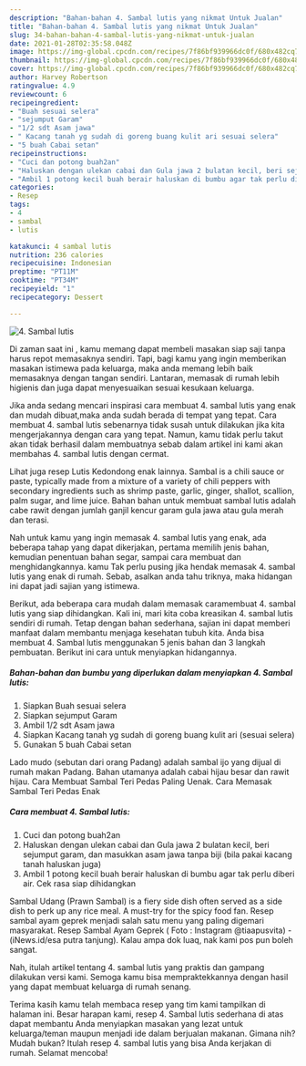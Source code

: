 ```yaml
---
description: "Bahan-bahan 4. Sambal lutis yang nikmat Untuk Jualan"
title: "Bahan-bahan 4. Sambal lutis yang nikmat Untuk Jualan"
slug: 34-bahan-bahan-4-sambal-lutis-yang-nikmat-untuk-jualan
date: 2021-01-28T02:35:58.048Z
image: https://img-global.cpcdn.com/recipes/7f86bf939966dc0f/680x482cq70/4-sambal-lutis-foto-resep-utama.jpg
thumbnail: https://img-global.cpcdn.com/recipes/7f86bf939966dc0f/680x482cq70/4-sambal-lutis-foto-resep-utama.jpg
cover: https://img-global.cpcdn.com/recipes/7f86bf939966dc0f/680x482cq70/4-sambal-lutis-foto-resep-utama.jpg
author: Harvey Robertson
ratingvalue: 4.9
reviewcount: 6
recipeingredient:
- "Buah sesuai selera"
- "sejumput Garam"
- "1/2 sdt Asam jawa"
- " Kacang tanah yg sudah di goreng buang kulit ari sesuai selera"
- "5 buah Cabai setan"
recipeinstructions:
- "Cuci dan potong buah2an"
- "Haluskan dengan ulekan cabai dan Gula jawa 2 bulatan kecil, beri sejumput garam, dan masukkan asam jawa tanpa biji (bila pakai kacang tanah haluskan juga)"
- "Ambil 1 potong kecil buah berair haluskan di bumbu agar tak perlu diberi air. Cek rasa siap dihidangkan"
categories:
- Resep
tags:
- 4
- sambal
- lutis

katakunci: 4 sambal lutis 
nutrition: 236 calories
recipecuisine: Indonesian
preptime: "PT11M"
cooktime: "PT34M"
recipeyield: "1"
recipecategory: Dessert

---
```



![4. Sambal lutis](https://img-global.cpcdn.com/recipes/7f86bf939966dc0f/680x482cq70/4-sambal-lutis-foto-resep-utama.jpg)

Di zaman  saat ini , kamu memang dapat membeli masakan siap saji tanpa harus repot memasaknya sendiri. Tapi, bagi kamu yang ingin memberikan masakan istimewa pada keluarga, maka anda memang lebih baik memasaknya dengan tangan sendiri. Lantaran, memasak di rumah lebih higienis dan juga dapat menyesuaikan sesuai kesukaan keluarga.

Jika anda sedang mencari inspirasi cara membuat 4. sambal lutis yang enak dan mudah dibuat,maka anda sudah berada di tempat yang tepat. Cara membuat 4. sambal lutis  sebenarnya tidak susah untuk dilakukan jika kita mengerjakannya dengan cara yang tepat. Namun, kamu tidak perlu takut akan tidak berhasil dalam membuatnya 
sebab dalam artikel ini kami akan membahas 4. sambal lutis dengan cermat.  

Lihat juga resep Lutis Kedondong enak lainnya. Sambal is a chili sauce or paste, typically made from a mixture of a variety of chili peppers with secondary ingredients such as shrimp paste, garlic, ginger, shallot, scallion, palm sugar, and lime juice. Bahan bahan untuk membuat sambal lutis adalah cabe rawit dengan jumlah ganjil kencur garam gula jawa atau gula merah dan terasi.

Nah untuk kamu yang ingin memasak 4. sambal lutis yang enak, ada beberapa tahap yang dapat dikerjakan, pertama memilih jenis bahan, kemudian penentuan bahan segar, sampai cara membuat dan menghidangkannya. kamu Tak perlu pusing jika hendak memasak 4. sambal lutis yang enak di rumah. Sebab, asalkan anda  tahu triknya, maka hidangan ini dapat jadi sajian yang istimewa.

Berikut, ada beberapa cara mudah dalam memasak caramembuat 4. sambal lutis yang siap dihidangkan. Kali ini, mari kita coba kreasikan 4. sambal lutis sendiri di rumah. Tetap dengan bahan sederhana, sajian ini dapat memberi manfaat dalam membantu menjaga kesehatan tubuh kita. Anda bisa membuat 4. Sambal lutis menggunakan 5 jenis bahan dan 3 langkah pembuatan. Berikut ini cara untuk menyiapkan hidangannya.

<!--inarticleads1-->

##### Bahan-bahan dan bumbu yang diperlukan dalam menyiapkan 4. Sambal lutis:

1. Siapkan Buah sesuai selera
1. Siapkan sejumput Garam
1. Ambil 1/2 sdt Asam jawa
1. Siapkan  Kacang tanah yg sudah di goreng buang kulit ari (sesuai selera)
1. Gunakan 5 buah Cabai setan


Lado mudo (sebutan dari orang Padang) adalah sambal ijo yang dijual di rumah makan Padang. Bahan utamanya adalah cabai hijau besar dan rawit hijau. Cara Membuat Sambal Teri Pedas Paling Uenak. Cara Memasak Sambal Teri Pedas Enak 

<!--inarticleads2-->

##### Cara membuat 4. Sambal lutis:

1. Cuci dan potong buah2an
1. Haluskan dengan ulekan cabai dan Gula jawa 2 bulatan kecil, beri sejumput garam, dan masukkan asam jawa tanpa biji (bila pakai kacang tanah haluskan juga)
1. Ambil 1 potong kecil buah berair haluskan di bumbu agar tak perlu diberi air. Cek rasa siap dihidangkan


Sambal Udang (Prawn Sambal) is a fiery side dish often served as a side dish to perk up any rice meal. A must-try for the spicy food fan. Resep sambal ayam geprek menjadi salah satu menu yang paling digemari masyarakat. Resep Sambal Ayam Geprek ( Foto : Instagram @tiaapusvita) - (iNews.id/esa putra tanjung). Kalau ampa dok luaq, nak kami pos pun boleh sangat. 

Nah, itulah artikel tentang  4. sambal lutis  yang praktis dan gampang dilakukan versi kami. Semoga kamu bisa mempraktekkannya dengan hasil yang dapat membuat keluarga di rumah senang. 

Terima kasih kamu telah membaca resep yang tim kami tampilkan di halaman ini. Besar harapan kami, resep  4. Sambal lutis sederhana di atas dapat membantu Anda menyiapkan masakan yang lezat untuk keluarga/teman maupun menjadi ide dalam berjualan makanan. Gimana nih? Mudah bukan? Itulah resep 4. sambal lutis yang bisa Anda kerjakan di rumah. Selamat mencoba!

